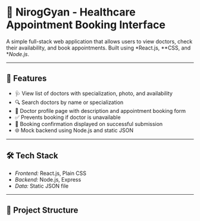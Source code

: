 # 🏥 NirogGyan - Healthcare Appointment Booking Interface

A simple full-stack web application that allows users to view doctors, check their availability, and book appointments. Built using *React.js, **CSS, and **Node.js*.

---

## 🚀 Features

- 🩺 View list of doctors with specialization, photo, and availability
- 🔍 Search doctors by name or specialization
- 👤 Doctor profile page with description and appointment booking form
- ✅ Prevents booking if doctor is unavailable
- 📨 Booking confirmation displayed on successful submission
- 🌐 Mock backend using Node.js and static JSON

---

## 🛠 Tech Stack

- *Frontend:* React.js, Plain CSS
- *Backend:* Node.js, Express
- *Data:* Static JSON file

---

## 📂 Project Structure
